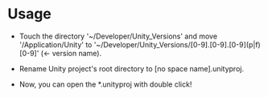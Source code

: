 # Usage

* Touch the directory '~/Developer/Unity_Versions' and move '/Application/Unity' to '~/Developer/Unity_Versions/[0-9].[0-9].[0-9]\(p|f\)[0-9]' (<- version name).
 
* Rename Unity project's root directory to [no space name].unityproj.

* Now, you can open the *.unityproj with double click!